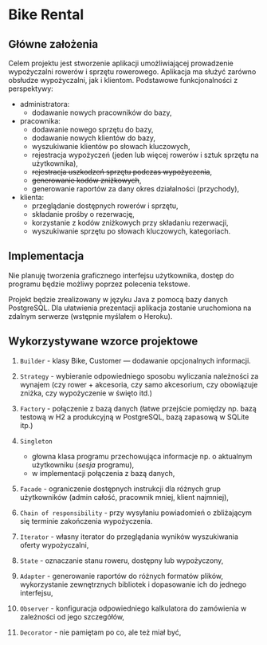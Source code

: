 # Bike Rental

## Główne założenia
Celem projektu jest stworzenie aplikacji umożliwiającej prowadzenie wypożyczalni rowerów i sprzętu rowerowego. Aplikacja
ma służyć zarówno obsłudze wypożyczalni, jak i klientom. Podstawowe funkcjonalności z perspektywy:
* administratora:
    * dodawanie nowych pracowników do bazy,
* pracownika:
    * dodawanie nowego sprzętu do bazy,
    * dodawanie nowych klientów do bazy,
    * wyszukiwanie klientów po słowach kluczowych,
    * rejestracja wypożyczeń (jeden lub więcej rowerów i sztuk sprzętu na użytkownika),
    * <s>rejestracja uszkodzeń sprzętu podczas wypożyczenia</s>,
    * <s>generowanie kodów zniżkowych</s>,
    * generowanie raportów za dany okres działalności (przychody),
* klienta:
    * przeglądanie dostępnych rowerów i sprzętu,
    * składanie prośby o rezerwację,
    * korzystanie z kodów zniżkowych przy składaniu rezerwacji,
    * wyszukiwanie sprzętu po słowach kluczowych, kategoriach.
    
    
## Implementacja
Nie planuję tworzenia graficznego interfejsu użytkownika, dostęp do programu będzie możliwy poprzez polecenia tekstowe. 

Projekt będzie zrealizowany w języku Java z pomocą bazy danych PostgreSQL. Dla ułatwienia prezentacji aplikacja zostanie
uruchomiona na zdalnym serwerze (wstępnie myślałem o Heroku).

## Wykorzystywane wzorce projektowe

1. `Builder` - klasy Bike, Customer — dodawanie opcjonalnych informacji.
1. `Strategy` - wybieranie odpowiedniego sposobu wyliczania należności za wynajem (czy rower + akcesoria, czy samo
akcesorium, czy obowiązuje zniżka, czy wypożyczenie w święto itd.)
1. `Factory` - połączenie z bazą danych (łatwe przejście pomiędzy np. bazą testową w H2 a produkcyjną w PostgreSQL,
 bazą zapasową w SQLite itp.)
1. `Singleton` 
    * głowna klasa programu przechowująca informacje np. o aktualnym użytkowniku (*sesja* programu),
    * w implementacji połączenia z bazą danych,
1. `Facade` - ograniczenie dostępnych instrukcji dla różnych grup użytkowników (admin całość, pracownik mniej, klient 
najmniej),
1. `Chain of responsibility` - przy wysyłaniu powiadomień o zbliżającym się terminie zakończenia wypożyczenia.
1. `Iterator` - własny iterator do przeglądania wyników wyszukiwania oferty wypożyczalni,
1. `State` - oznaczanie stanu roweru, dostępny lub wypożyczony,

1. `Adapter` - generowanie raportów do różnych formatów plików, wykorzystanie zewnętrznych bibliotek i dopasowanie ich
do jednego interfejsu,
1. `Observer` - konfiguracja odpowiedniego kalkulatora do zamówienia w zależności od jego szczegółów,
1. `Decorator` - nie pamiętam po co, ale też miał być,
